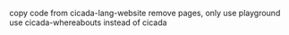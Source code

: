 copy code from cicada-lang-website
remove pages, only use playground
use cicada-whereabouts instead of cicada
